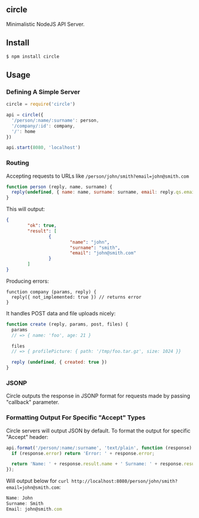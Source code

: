 ## circle

Minimalistic NodeJS API Server.

## Install

```bash
$ npm install circle
```

## Usage

### Defining A Simple Server

```js
circle = require('circle')

api = circle({
  '/person/:name/:surname': person,
  '/company/:id': company,
  '/': home
})

api.start(8080, 'localhost')
```

### Routing

Accepting requests to URLs like `/person/john/smith?email=john@smith.com`

```js
function person (reply, name, surname) {
  reply(undefined, { name: name, surname: surname, email: reply.qs.email })
}
```

This will output:

```json
{
        "ok": true,
        "result": [
                {
                        "name": "john",
                        "surname": "smith",
                        "email": "john@smith.com"
                }
        ]
}
```

Producing errors:

```
function company (params, reply) {
  reply({ not_implemented: true }) // returns error
}
```

It handles POST data and file uploads nicely:

```js
function create (reply, params, post, files) {
  params
  // => { name: 'foo', age: 21 }

  files
  // => { profilePicture: { path: '/tmp/foo.tar.gz', size: 1024 }}

  reply (undefined, { created: true })
}
```

### JSONP

Circle outputs the response in JSONP format for requests made by passing "callback" parameter.

### Formatting Output For Specific "Accept" Types

Circle servers will output JSON by default. To format the output for specific "Accept" header:

```js
api.format('/person/:name/:surname', 'text/plain', function (response) {
  if (response.error) return 'Error: ' + response.error;

  return 'Name: ' + response.result.name + ' Surname: ' + response.result.surname + ' E-Mail: ' + response.result.email;
});
```

Will output below for `curl http://localhost:8080/person/john/smith?email=john@smith.com`:

```js
Name: John
Surname: Smith
Email: john@smith.com
```
